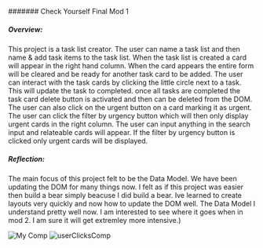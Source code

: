 ####### Check Yourself Final Mod 1

##### Overview:

  This project is a task list creator. The user can name a task list and then name & add task items to the task list. When the
task list is created a card will appear in the right hand column. When the card appears the entire form will be cleared and 
be ready for another task card to be added. The user can interact with the task cards by clicking the little circle next to a
task. This will update the task to completed. once all tasks are completed the task card delete button is activated and then can
be deleted from the DOM. The user can also click on the urgent button on a card marking it as urgent. The user can click
the filter by urgency button which will then only display urgent cards in the right column. The user can input anything in the 
search input and relateable cards will appear. If the filter by urgency button is clicked only urgent cards will be displayed.


##### Reflection:

The main focus of this project felt to be the Data Model. We have been updating the DOM for many things now. I felt as if this 
project was easier then build a bear simply beacuse I did build a bear. Ive learned to create layouts very quickly and now how 
to update the DOM well. The Data Model I understand pretty well now. I am interested to see where it goes when in mod 2. I am
sure it will get extremley more intensive.)


![My Comp](https://user-images.githubusercontent.com/56371796/72388091-449efb80-36e2-11ea-9272-d0119be3e509.png)
![userClicksComp](https://user-images.githubusercontent.com/56371796/72388249-b414eb00-36e2-11ea-8401-254f55026e6c.png)
